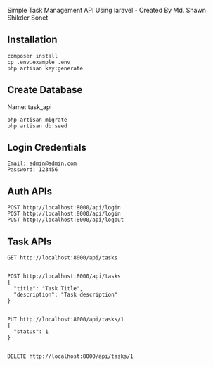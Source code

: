 Simple Task Management API Using laravel - Created By Md. Shawn Shikder Sonet

## Installation

```
composer install
cp .env.example .env
php artisan key:generate
```

## Create Database
Name: task_api


```
php artisan migrate
php artisan db:seed
```

## Login Credentials

```
Email: admin@admin.com
Password: 123456
```

## Auth APIs

```
POST http://localhost:8000/api/login
POST http://localhost:8000/api/login
POST http://localhost:8000/api/logout
```

## Task APIs

```
GET http://localhost:8000/api/tasks


POST http://localhost:8000/api/tasks
{
  "title": "Task Title",
  "description": "Task description"
}


PUT http://localhost:8000/api/tasks/1
{
  "status": 1
}


DELETE http://localhost:8000/api/tasks/1
```

